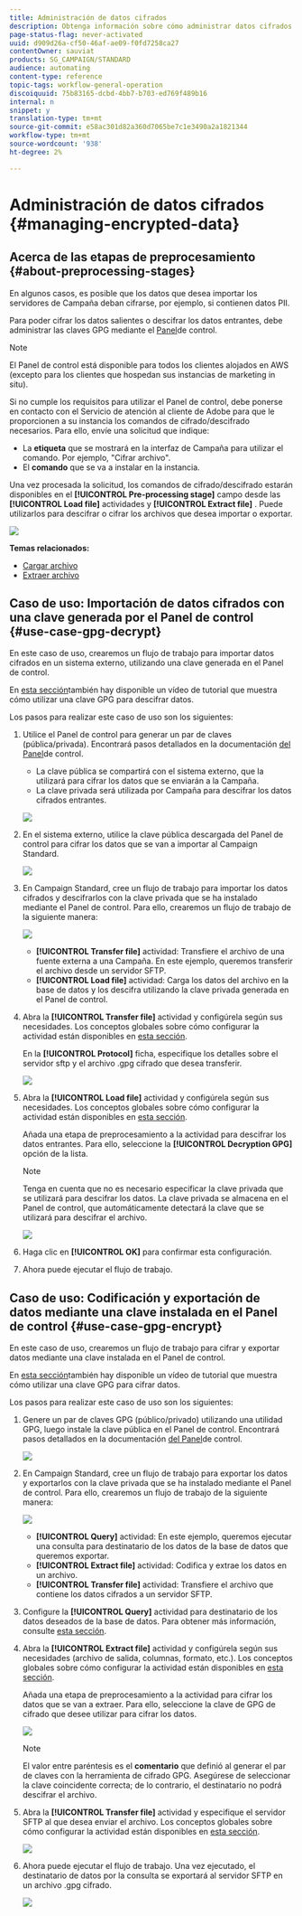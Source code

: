 ```yaml
---
title: Administración de datos cifrados
description: Obtenga información sobre cómo administrar datos cifrados.
page-status-flag: never-activated
uuid: d909d26a-cf50-46af-ae09-f0fd7258ca27
contentOwner: sauviat
products: SG_CAMPAIGN/STANDARD
audience: automating
content-type: reference
topic-tags: workflow-general-operation
discoiquuid: 75b83165-dcbd-4bb7-b703-ed769f489b16
internal: n
snippet: y
translation-type: tm+mt
source-git-commit: e58ac301d82a360d7065be7c1e3490a2a1821344
workflow-type: tm+mt
source-wordcount: '938'
ht-degree: 2%

---
```



# Administración de datos cifrados {#managing-encrypted-data}

## Acerca de las etapas de preprocesamiento {#about-preprocessing-stages}

En algunos casos, es posible que los datos que desea importar los servidores de Campaña deban cifrarse, por ejemplo, si contienen datos PII.

Para poder cifrar los datos salientes o descifrar los datos entrantes, debe administrar las claves GPG mediante el [Panel](https://docs.adobe.com/content/help/en/control-panel/using/instances-settings/gpg-keys-management.html)de control.

>[!NOTE]
>
>El Panel de control está disponible para todos los clientes alojados en AWS (excepto para los clientes que hospedan sus instancias de marketing in situ).

Si no cumple los requisitos para utilizar el Panel de control, debe ponerse en contacto con el Servicio de atención al cliente de Adobe para que le proporcionen a su instancia los comandos de cifrado/descifrado necesarios. Para ello, envíe una solicitud que indique:

* La **etiqueta** que se mostrará en la interfaz de Campaña para utilizar el comando. Por ejemplo, &quot;Cifrar archivo&quot;.
* El **comando** que se va a instalar en la instancia.

Una vez procesada la solicitud, los comandos de cifrado/descifrado estarán disponibles en el **[!UICONTROL Pre-processing stage]** campo desde las **[!UICONTROL Load file]** actividades y **[!UICONTROL Extract file]** . Puede utilizarlos para descifrar o cifrar los archivos que desea importar o exportar.

![](assets/preprocessing-encryption.png)

**Temas relacionados:**

* [Cargar archivo](../../automating/using/load-file.md)
* [Extraer archivo](../../automating/using/extract-file.md)

## Caso de uso: Importación de datos cifrados con una clave generada por el Panel de control {#use-case-gpg-decrypt}

En este caso de uso, crearemos un flujo de trabajo para importar datos cifrados en un sistema externo, utilizando una clave generada en el Panel de control.

En [esta sección](https://docs.adobe.com/content/help/en/campaign-standard-learn/tutorials/administrating/control-panel/gpg-key-management/decrypting-data.html)también hay disponible un vídeo de tutorial que muestra cómo utilizar una clave GPG para descifrar datos.

Los pasos para realizar este caso de uso son los siguientes:

1. Utilice el Panel de control para generar un par de claves (pública/privada). Encontrará pasos detallados en la documentación [del Panel](https://docs.adobe.com/content/help/en/control-panel/using/instances-settings/gpg-keys-management.html#decrypting-data)de control.

   * La clave pública se compartirá con el sistema externo, que la utilizará para cifrar los datos que se enviarán a la Campaña.
   * La clave privada será utilizada por Campaña para descifrar los datos cifrados entrantes.

   ![](assets/gpg_generate.png)

1. En el sistema externo, utilice la clave pública descargada del Panel de control para cifrar los datos que se van a importar al Campaign Standard.

   ![](assets/gpg_external.png)

1. En Campaign Standard, cree un flujo de trabajo para importar los datos cifrados y descifrarlos con la clave privada que se ha instalado mediante el Panel de control. Para ello, crearemos un flujo de trabajo de la siguiente manera:

   ![](assets/gpg_workflow.png)

   * **[!UICONTROL Transfer file]** actividad: Transfiere el archivo de una fuente externa a una Campaña. En este ejemplo, queremos transferir el archivo desde un servidor SFTP.
   * **[!UICONTROL Load file]** actividad: Carga los datos del archivo en la base de datos y los descifra utilizando la clave privada generada en el Panel de control.

1. Abra la **[!UICONTROL Transfer file]** actividad y configúrela según sus necesidades. Los conceptos globales sobre cómo configurar la actividad están disponibles en [esta sección](../../automating/using/load-file.md).

   En la **[!UICONTROL Protocol]** ficha, especifique los detalles sobre el servidor sftp y el archivo .gpg cifrado que desea transferir.

   ![](assets/gpg_transfer.png)

1. Abra la **[!UICONTROL Load file]** actividad y configúrela según sus necesidades. Los conceptos globales sobre cómo configurar la actividad están disponibles en [esta sección](../../automating/using/load-file.md).

   Añada una etapa de preprocesamiento a la actividad para descifrar los datos entrantes. Para ello, seleccione la **[!UICONTROL Decryption GPG]** opción de la lista.

   >[!NOTE]
   >
   >Tenga en cuenta que no es necesario especificar la clave privada que se utilizará para descifrar los datos. La clave privada se almacena en el Panel de control, que automáticamente detectará la clave que se utilizará para descifrar el archivo.

   ![](assets/gpg_load.png)

1. Haga clic en **[!UICONTROL OK]** para confirmar esta configuración.

1. Ahora puede ejecutar el flujo de trabajo.

## Caso de uso: Codificación y exportación de datos mediante una clave instalada en el Panel de control {#use-case-gpg-encrypt}

En este caso de uso, crearemos un flujo de trabajo para cifrar y exportar datos mediante una clave instalada en el Panel de control.

En [esta sección](https://docs.adobe.com/content/help/en/campaign-standard-learn/tutorials/administrating/control-panel/gpg-key-management/using-a-gpg-key-to-encrypt-data.html)también hay disponible un vídeo de tutorial que muestra cómo utilizar una clave GPG para cifrar datos.

Los pasos para realizar este caso de uso son los siguientes:

1. Genere un par de claves GPG (público/privado) utilizando una utilidad GPG, luego instale la clave pública en el Panel de control. Encontrará pasos detallados en la documentación [del Panel](https://docs.adobe.com/content/help/en/control-panel/using/instances-settings/gpg-keys-management.html#encrypting-data)de control.

   ![](assets/gpg_install.png)

1. En Campaign Standard, cree un flujo de trabajo para exportar los datos y exportarlos con la clave privada que se ha instalado mediante el Panel de control. Para ello, crearemos un flujo de trabajo de la siguiente manera:

   ![](assets/gpg-workflow-export.png)

   * **[!UICONTROL Query]** actividad: En este ejemplo, queremos ejecutar una consulta para destinatario de los datos de la base de datos que queremos exportar.
   * **[!UICONTROL Extract file]** actividad: Codifica y extrae los datos en un archivo.
   * **[!UICONTROL Transfer file]** actividad: Transfiere el archivo que contiene los datos cifrados a un servidor SFTP.

1. Configure la **[!UICONTROL Query]** actividad para destinatario de los datos deseados de la base de datos. Para obtener más información, consulte [esta sección](../../automating/using/query.md).

1. Abra la **[!UICONTROL Extract file]** actividad y configúrela según sus necesidades (archivo de salida, columnas, formato, etc.). Los conceptos globales sobre cómo configurar la actividad están disponibles en [esta sección](../../automating/using/extract-file.md).

   Añada una etapa de preprocesamiento a la actividad para cifrar los datos que se van a extraer. Para ello, seleccione la clave de GPG de cifrado que desee utilizar para cifrar los datos.

   ![](assets/gpg-extract-stage.png)

   >[!NOTE]
   >
   >El valor entre paréntesis es el **comentario** que definió al generar el par de claves con la herramienta de cifrado GPG. Asegúrese de seleccionar la clave coincidente correcta; de lo contrario, el destinatario no podrá descifrar el archivo.

1. Abra la **[!UICONTROL Transfer file]** actividad y especifique el servidor SFTP al que desea enviar el archivo. Los conceptos globales sobre cómo configurar la actividad están disponibles en [esta sección](../../automating/using/transfer-file.md).

   ![](assets/gpg-transfer-encrypt.png)

1. Ahora puede ejecutar el flujo de trabajo. Una vez ejecutado, el destinatario de datos por la consulta se exportará al servidor SFTP en un archivo .gpg cifrado.

   ![](assets/gpg-sftp-encrypt.png)
